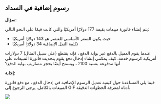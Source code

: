## رسوم إضافية في السداد

  
**سؤال:**

يتم إنشاء فاتورة مبيعات بقيمة 177 دولارًا أمريكيًا والتي كانت قيمًا على النحو التالي:

* حيث يكون السعر الأساسي للعنصر هو 143 دولارًا أمريكيًا
* تكلفة النقل الإضافية 34 دولارًا أمريكيًا

عندما يقوم العميل بالدفع عبر بوابة الدفع ، فإنه يقتطع (على سبيل المثال) 7 دولارات أمريكية كرسوم خدمة. كيف يمكنني إنشاء إدخال دفع يقوم بتحديث فاتورة المبيعات على أنها مدفوعة بنسبة 100٪ ، ويسمح أيضًا بحجز مصاريف بوابة الدفع؟

**إجابة:**

فيما يلي المساعدة حول كيفية تعديل الرسوم الإضافية في إدخال الدفع ، مع دفع فاتورة المبيعات بالكامل. يرجى الرجوع إلى GIF أدناه لمعرفة الخطوات الدقيقة.

![](https://docs.erpnext.com/files/VPopPg2.gif)